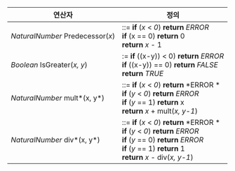 | 연산자                       | 정의                                                         |
| ---------------------------- | ------------------------------------------------------------ |
| *NaturalNumber* Predecessor(*x*) | ::= **if** (*x* < *0*) **return** *ERROR*<br />     **if** (x == 0) **return** 0<br />     **return** *x* - 1 |
| *Boolean* IsGreater(*x, y*)      | := **if** ((x-y)) < 0) **return** *ERROR*<br />    **if** ((x-y)) == 0) **return** *FALSE*<br />     **return** *TRUE* |
| *NaturalNumber* mult*(x, y*)     | ::= **if** (*x* < *0*) **return** *ERROR *<br />     **if** (*y* < *0*) **return** *ERROR*<br />     **if** (*y* == 1) **return** x<br />     **return** *x* + mult(*x, y-1*) |
| *NaturalNumber* div*(x, y*)      | ::= **if** (*x* < *0*) **return** *ERROR *<br />     **if** (*y* < *0*) **return** *ERROR*<br />     **if** (*y* == 0) **return** *ERROR*<br />     **if** (*y* == 1) **return** 1<br />     **return** *x* - div(*x, y-1*) |